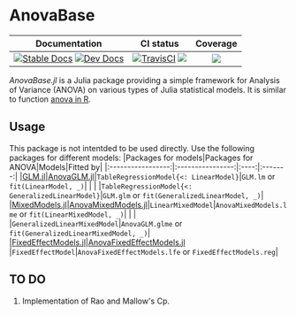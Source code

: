 # AnovaBase
|Documentation|CI status|Coverage|
|:-----------:|:-------:|:------:|
|[![Stable Docs][docs-stable-img]][docs-stable-url] [![Dev Docs][docs-dev-img]][docs-dev-url]| [![TravisCI][travis-img]][travis-url] [![][ci-img]][ci-url]| [![][codecov-img]][codecov-url]|

[docs-dev-img]: https://img.shields.io/badge/docs-dev-blue.svg
[docs-dev-url]: https://yufongpeng.github.io/AnovaBase.jl/dev
[docs-stable-img]: https://img.shields.io/badge/docs-stable-blue.svg
[docs-stable-url]: https://yufongpeng.github.io/AnovaBase.jl/stable
[travis-img]: https://travis-ci.com/yufongpeng/AnovaBase.jl.svg?branch=master
[travis-url]: https://travis-ci.com/github/yufongpeng/AnovaBase.jl
[ci-img]: https://github.com/yufongpeng/AnovaBase.jl/workflows/CI/badge.svg
[ci-url]: https://github.com/yufongpeng/AnovaBase.jl/actions?query=workflow%3ACI
[codecov-img]: https://codecov.io/gh/yufongpeng/AnovaBase.jl/branch/main/graph/badge.svg?token=XXS9TJB8IU
[codecov-url]: https://codecov.io/gh/yufongpeng/AnovaBase.jl

*AnovaBase.jl* is a Julia package providing a simple framework for Analysis of Variance (ANOVA) on various types of Julia statistical models.
It is similar to function [anova in R](https://www.rdocumentation.org/packages/stats/versions/3.6.2/topics/anova).

## Usage
This package is not intentded to be used directly.
Use the following packages for different models:
|Packages for models|Packages for ANOVA|Models|Fitted by|
|:-----------------:|:----------------:|:----:|:-------:|
|[GLM.jl](https://juliastats.org/GLM.jl/stable/)|[AnovaGLM.jl](https://github.com/yufongpeng/AnovaGLM.jl)|`TableRegressionModel{<: LinearModel}`|`GLM.lm` or `fit(LinearModel, _)`|
| | |`TableRegressionModel{<: GeneralizedLinearModel}`|`GLM.glm` or `fit(GeneralizedLinearModel, _)`|
|[MixedModels.jl](https://juliastats.org/MixedModels.jl/stable/)|[AnovaMixedModels.jl](https://github.com/yufongpeng/AnovaMixedModels.jl)|`LinearMixedModel`|`AnovaMixedModels.lme` or `fit(LinearMixedModel, _)`|
| | |`GeneralizedLinearMixedModel`|`AnovaGLM.glme` or `fit(GeneralizedLinearMixedModel, _)`|
|[FixedEffectModels.jl](https://github.com/FixedEffects/FixedEffectModels.jl)|[AnovaFixedEffectModels.jl](https://github.com/yufongpeng/AnovaFixedEffectModels.jl) |`FixedEffectModel`|`AnovaFixedEffectModels.lfe` or `FixedEffectModels.reg`|

## TO DO
1. Implementation of Rao and Mallow's Cp.